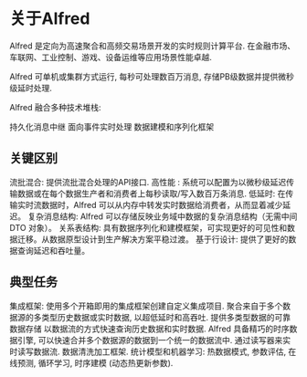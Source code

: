 
# 关于Alfred

Alfred 是定向为高速聚合和高频交易场景开发的实时规则计算平台. 在金融市场、车联网、工业控制、游戏、设备运维等应用场景性能卓越.

Alfred 可单机或集群方式运行, 每秒可处理数百万消息, 存储PB级数据并提供微秒级延时处理.

Alfred 融合多种技术堆栈:

持久化消息中继
面向事件实时处理
数据建模和序列化框架

## 关键区别

流批混合: 提供流批混合处理的API接口.
高性能 : 系统可以配置为以微秒级延迟传输数据或在每个数据生产者和消费者上每秒读取/写入数百万条消息.
低延时: 在传输实时流数据时，Alfred 可以从内存中转发实时数据给消费者，从而显着减少延迟。
复杂消息结构: Alfred 可以存储反映业务域中数据的复杂消息结构（无需中间 DTO 对象）。
关系表结构: 具有数据序列化和建模框架，可实现更好的可见性和数据迁移。从数据原型设计到生产解决方案平稳过渡。
基于行设计: 提供了更好的数据查询延迟和吞吐量。

## 典型任务
集成框架: 使用多个开箱即用的集成框架创建自定义集成项目.
聚合来自于多个数据源的多类型历史数据或实时数据, 以超低延时和高吞吐.
提供多类型数据的可靠数据存储
以数据流的方式快速查询历史数据和实时数据. Alfred 具备精巧的时序数据引擎, 可以快速合并多个数据源的数据到一个统一的数据流中.
通过读写器来实时读写数据流.
数据清洗加工框架.
统计模型和机器学习: 热数据模式, 参数评估, 在线预测, 循环学习, 时序建模 (动态热更新参数).
